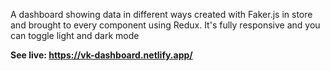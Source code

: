 A dashboard showing data in different ways created with Faker.js in store and brought to every component using Redux. It's fully responsive and you can toggle light and dark mode

**See live: https://vk-dashboard.netlify.app/**
